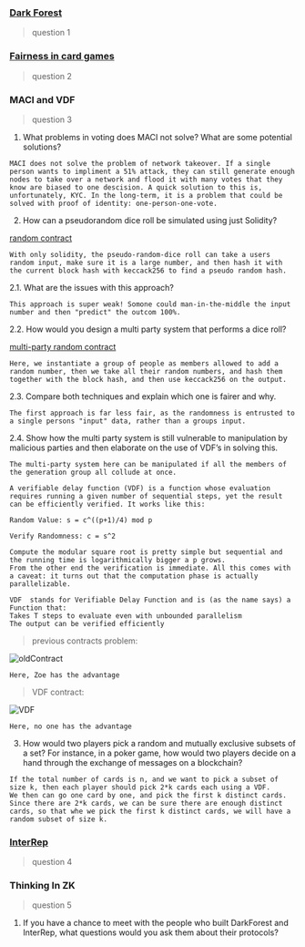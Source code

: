 ### [Dark Forest](https://github.com/alienflip/zku/tree/main/week_3/darkForest)

> question 1

### [Fairness in card games](https://github.com/alienflip/zku/tree/main/week_3/fairness)

> question 2

### MACI and VDF

> question 3

1. What problems in voting does MACI not solve? What are some potential solutions?
```
MACI does not solve the problem of network takeover. If a single person wants to impliment a 51% attack, they can still generate enough nodes to take over a network and flood it with many votes that they know are biased to one descision. A quick solution to this is, unfortunately, KYC. In the long-term, it is a problem that could be solved with proof of identity: one-person-one-vote.
```

2. How can a pseudorandom dice roll be simulated using just Solidity?

[random contract](https://github.com/alienflip/zku/blob/main/week_3/randomDice.sol)

```
With only solidity, the pseudo-random-dice roll can take a users random input, make sure it is a large number, and then hash it with the current block hash with keccack256 to find a pseudo random hash.
```

2.1. What are the issues with this approach?

```
This approach is super weak! Somone could man-in-the-middle the input number and then "predict" the outcom 100%.
```

2.2. How would you design a multi party system that performs a dice roll?

[multi-party random contract](https://github.com/alienflip/zku/blob/main/week_3/randomMultiDice.sol)

```
Here, we instantiate a group of people as members allowed to add a random number, then we take all their random numbers, and hash them together with the block hash, and then use keccack256 on the output.
```

2.3. Compare both techniques and explain which one is fairer and why.
```
The first approach is far less fair, as the randomness is entrusted to a single persons "input" data, rather than a groups input.
```

2.4. Show how the multi party system is still vulnerable to manipulation by malicious parties and then elaborate on the use of VDF’s in solving this.
```
The multi-party system here can be manipulated if all the members of the generation group all collude at once.
```
```
A verifiable delay function (VDF) is a function whose evaluation requires running a given number of sequential steps, yet the result can be efficiently verified. It works like this: 
```
```
Random Value: s = c^((p+1)/4) mod p
```
```
Verify Randomness: c = s^2
```
```
Compute the modular square root is pretty simple but sequential and the running time is logarithmically bigger a p grows. 
From the other end the verification is immediate. All this comes with a caveat: it turns out that the computation phase is actually parallelizable.
```
```
VDF  stands for Verifiable Delay Function and is (as the name says) a Function that:
Takes T steps to evaluate even with unbounded parallelism
The output can be verified efficiently
```

> previous contracts problem:

![oldContract](https://github.com/alienflip/zku/blob/main/week_3/oldContract.png)

```
Here, Zoe has the advantage
```

> VDF contract:

![VDF](https://github.com/alienflip/zku/blob/main/week_3/VDF.png)

```
Here, no one has the advantage
```

3. How would two players pick a random and mutually exclusive subsets of a set? For instance, in a poker game, how would two players decide on a hand through the exchange of messages on a blockchain?
```
If the total number of cards is n, and we want to pick a subset of size k, then each player should pick 2*k cards each using a VDF.
We then can go one card by one, and pick the first k distinct cards. Since there are 2*k cards, we can be sure there are enough distinct cards, so that whe we pick the first k distinct cards, we will have a random subset of size k.
```

### [InterRep](https://github.com/alienflip/zku/tree/main/week_3/interRep)

> question 4

### Thinking In ZK

> question 5

1. If you have a chance to meet with the people who built DarkForest and InterRep, what questions would you ask them about their protocols?

```
```

